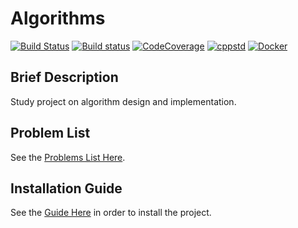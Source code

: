 # Algorithms

[![Build Status](https://travis-ci.org/BiagioFesta/algorithms.svg?branch=master)](https://travis-ci.org/BiagioFesta/algorithms)
[![Build status](https://ci.appveyor.com/api/projects/status/ellixn00j10oo05i/branch/master?svg=true)](https://ci.appveyor.com/project/BiagioFesta/algorithms/branch/master)
[![CodeCoverage](https://codecov.io/gh/BiagioFesta/algorithms/branch/master/graphs/badge.svg)](https://codecov.io/gh/BiagioFesta/algorithms/branch/master)
[![cppstd](https://img.shields.io/badge/C++-17-blue.svg)](https://en.wikipedia.org/wiki/C%2B%2B17)
[![Docker](https://img.shields.io/badge/Docker-yes-blue.svg?logo=docker)](https://hub.docker.com/r/biagiofesta/algorithms)

## Brief Description
Study project on algorithm design and implementation.

## Problem List
See the [Problems List Here](https://github.com/BiagioFesta/algorithms/wiki/Problems-List).

## Installation Guide
See the [Guide Here](https://github.com/BiagioFesta/algorithms/wiki/Installation-Guide) in order to install the project.
